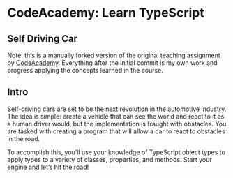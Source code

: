# CodeAcademy: Learn TypeScript
## Self Driving Car
Note: this is a manually forked version of the original teaching assignment by [CodeAcademy](https://www.codecademy.com/courses/learn-typescript/projects/self-driving-car). Everything after the initial commit is my own work and progress applying the concepts learned in the course.

## Intro
Self-driving cars are set to be the next revolution in the automotive industry. The idea is simple: create a vehicle that can see the world and react to it as a human driver would, but the implementation is fraught with obstacles. You are tasked with creating a program that will allow a car to react to obstacles in the road.

To accomplish this, you’ll use your knowledge of TypeScript object types to apply types to a variety of classes, properties, and methods. Start your engine and let’s hit the road!